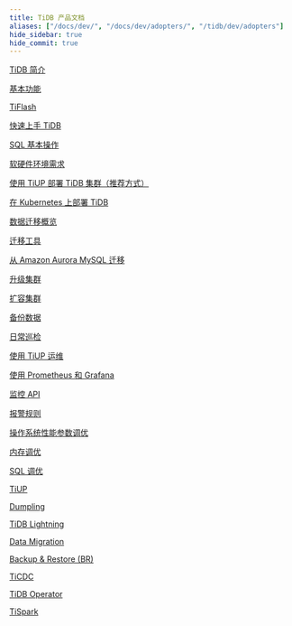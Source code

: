 ```yaml
---
title: TiDB 产品文档
aliases: ["/docs/dev/", "/docs/dev/adopters/", "/tidb/dev/adopters"]
hide_sidebar: true
hide_commit: true
---
```


<LearningPathContainer platform="tidb" title="TiDB" subTitle="TiDB 是 PingCAP 公司自主设计、研发的开源分布式关系型数据库。您可以在这里查看概念介绍、操作指南、应用开发、参考等产品文档。">

<LearningPath label="了解" icon="cloud1">

[TiDB 简介](https://docs.pingcap.com/zh/tidb/v5.1/overview)

[基本功能](https://docs.pingcap.com/zh/tidb/v5.1/basic-features)

[TiFlash](https://docs.pingcap.com/zh/tidb/v5.1/tiflash-overview)

</LearningPath>

<LearningPath label="试用" icon="cloud5">

[快速上手 TiDB](https://docs.pingcap.com/zh/tidb/v5.1/quick-start-with-tidb)

[SQL 基本操作](https://docs.pingcap.com/zh/tidb/v5.1/basic-sql-operations)

</LearningPath>

<LearningPath label="部署" icon="deploy">

[软硬件环境需求](https://docs.pingcap.com/zh/tidb/v5.1/hardware-and-software-requirements)

[使用 TiUP 部署 TiDB 集群（推荐方式）](https://docs.pingcap.com/zh/tidb/v5.1/production-deployment-using-tiup)

[在 Kubernetes 上部署 TiDB](https://docs.pingcap.com/zh/tidb/v5.1/tidb-in-kubernetes)

</LearningPath>

<LearningPath label="迁移" icon="cloud3">

[数据迁移概览](https://docs.pingcap.com/zh/tidb/v5.1/migration-overview)

[迁移工具](https://docs.pingcap.com/zh/tidb/v5.1/migration-tools)

[从 Amazon Aurora MySQL 迁移](https://docs.pingcap.com/zh/tidb/v5.1/migrate-from-aurora-using-lightning)

</LearningPath>

<LearningPath label="运维" icon="maintain">

[升级集群](https://docs.pingcap.com/zh/tidb/v5.1/upgrade-tidb-using-tiup)

[扩容集群](https://docs.pingcap.com/zh/tidb/v5.1/scale-tidb-using-tiup)

[备份数据](https://docs.pingcap.com/zh/tidb/v5.1/use-br-command-line-tool)

[日常巡检](https://docs.pingcap.com/zh/tidb/v5.1/daily-check)

[使用 TiUP 运维](https://docs.pingcap.com/zh/tidb/v5.1/maintain-tidb-using-tiup)

</LearningPath>

<LearningPath label="监控" icon="cloud6">

[使用 Prometheus 和 Grafana](https://docs.pingcap.com/zh/tidb/v5.1/tidb-monitoring-framework)

[监控 API](https://docs.pingcap.com/zh/tidb/v5.1/tidb-monitoring-api)

[报警规则](https://docs.pingcap.com/zh/tidb/v5.1/alert-rules)

</LearningPath>

<LearningPath label="调优" icon="tidb-cloud-tune">

[操作系统性能参数调优](https://docs.pingcap.com/zh/tidb/v5.1/tune-operating-system)

[内存调优](https://docs.pingcap.com/zh/tidb/v5.1/configure-memory-usage)

[SQL 调优](https://docs.pingcap.com/zh/tidb/v5.1/sql-tuning-overview)

</LearningPath>

<LearningPath label="工具" icon="doc7">

[TiUP](https://docs.pingcap.com/zh/tidb/v5.1/tiup-overview)

[Dumpling](https://docs.pingcap.com/zh/tidb/v5.1/dumpling-overview)

[TiDB Lightning](https://docs.pingcap.com/zh/tidb/v5.1/tidb-lightning-overview)

[Data Migration](https://docs.pingcap.com/zh/tidb/v5.1/dm-overview)

[Backup & Restore (BR)](https://docs.pingcap.com/zh/tidb/v5.1/backup-and-restore-tool)

[TiCDC](https://docs.pingcap.com/zh/tidb/v5.1/ticdc-overview)

[TiDB Operator](https://docs.pingcap.com/zh/tidb/v5.1/tidb-operator-overview)

[TiSpark](https://docs.pingcap.com/zh/tidb/v5.1/tispark-overview)

</LearningPath>

</LearningPathContainer>

